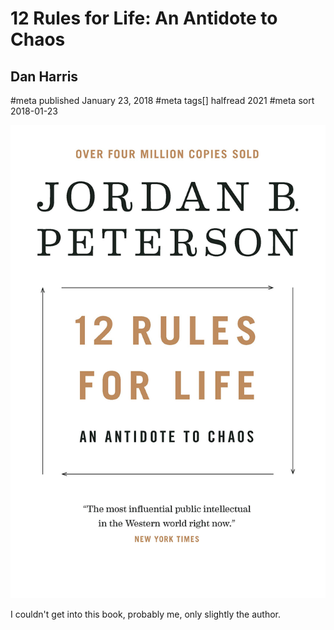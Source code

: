 # 12 Rules for Life: An Antidote to Chaos
## Dan Harris
#meta published January 23, 2018
#meta tags[] halfread 2021
#meta sort 2018-01-23

![12 Rules for Life: An Antidote to Chaos](12-rules-for-life.png)

I couldn't get into this book, probably me, only slightly the author.
